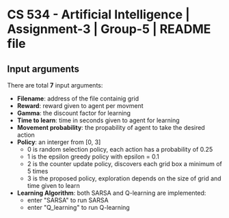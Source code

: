 # CS 534 - Artificial Intelligence | Assignment-3 | Group-5 | README file

## Input arguments

  There are total **7** input arguments:
  - **Filename**: address of the file containig grid 
  - **Reward**: reward given to agent per movment
  - **Gamma**: the discount factor for learning 
  - **Time to learn**: time in seconds given to agent for learning  
  - **Movement probability**: the propability of agent to take the desired action 
  - **Policy**: an interger from [0, 3]
      - 0 is random selection policy, each action has a probability of 0.25
      - 1 is the epsilon greedy policy with epsilon = 0.1
      - 2 is the counter update policy, discovers each grid box a minimum of 5 times
      - 3 is the proposed policy, exploration depends on the size of grid and time given to learn
  - **Learning Algorithm**: both SARSA and Q-learning are implemented:
      - enter "SARSA" to run SARSA
      - enter "Q_learning" to run Q-learning


